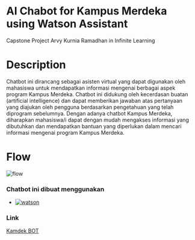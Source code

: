 # AI Chabot for Kampus Merdeka using Watson Assistant
Capstone Project Arvy Kurnia Ramadhan in Infinite Learning 

# Description

Chatbot ini dirancang sebagai asisten virtual yang dapat digunakan oleh mahasiswa untuk mendapatkan informasi mengenai berbagai aspek program Kampus Merdeka. Chatbot ini didukung oleh kecerdasan buatan (artificial intelligence) dan dapat memberikan jawaban atas pertanyaan yang diajukan oleh pengguna berdasarkan pengetahuan yang telah diprogram sebelumnya. Dengan adanya chatbot Kampus Merdeka, diharapkan mahasiswa/i dapat dengan mudah mengakses informasi yang dibutuhkan dan mendapatkan bantuan yang diperlukan dalam mencari informasi mengenai program Kampus Merdeka.

# Flow 

![flow](https://github.com/ArvyKR/arvykr.github.io/assets/95832640/9e35b30b-5be3-4ddb-884f-76dcd6bc1fae)


### Chatbot ini dibuat menggunakan 

* [![watson][watson]][watson]

### Link
[Kamdek BOT](https://arvykr.github.io/)


  [watson]: https://img.shields.io/badge/watson-assistant-blue
